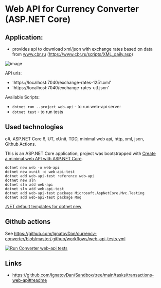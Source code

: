 # Web API for Currency Converter (ASP.NET Core)

## Application:
 - provides api to download xml/json with exchange rates based on data from www.cbr.ru (https://www.cbr.ru/scripts/XML_daily.asp)

![image](https://user-images.githubusercontent.com/2094015/185815269-6f5abf90-6a63-496a-a9a5-75581d02b1ab.png)

API urls:
- 'https://localhost:7040/exchange-rates-1251.xml'
- 'https://localhost:7040/exchange-rates-utf.json'

Available Scripts:

- `dotnet run --project web-api` - to run web-api server
- `dotnet test` - to run tests

## Used technologies
c#, ASP.NET Core 6, UT, xUnit, TDD, minimal web api, http, xml, json, Github Actions.

This is an ASP.NET Core application, project was bootstrapped with [Create a minimal web API with ASP.NET Core](https://docs.microsoft.com/en-us/aspnet/core/tutorials/min-web-api?view=aspnetcore-6.0&tabs=visual-studio).

```
dotnet new web -o web-api
dotnet new xunit -o web-api-test
dotnet add web-api-test reference web-api
dotnet new sln
dotnet sln add web-api
dotnet sln add web-api-test
dotnet add web-api-test package Microsoft.AspNetCore.Mvc.Testing
dotnet add web-api-test package Moq 
```
[.NET default templates for dotnet new](https://docs.microsoft.com/en-us/dotnet/core/tools/dotnet-new-sdk-templates#test)

## Github actions

See https://github.com/IgnatovDan/currency-converter/blob/master/.github/workflows/web-api-tests.yml

[![Run `Converter web-api tests`](https://github.com/IgnatovDan/currency-converter/actions/workflows/web-api-tests.yml/badge.svg)](https://github.com/IgnatovDan/currency-converter/actions/workflows/web-api-tests.yml)

## Links
- https://github.com/IgnatovDan/Sandbox/tree/main/tasks/transactions-web-api#readme

